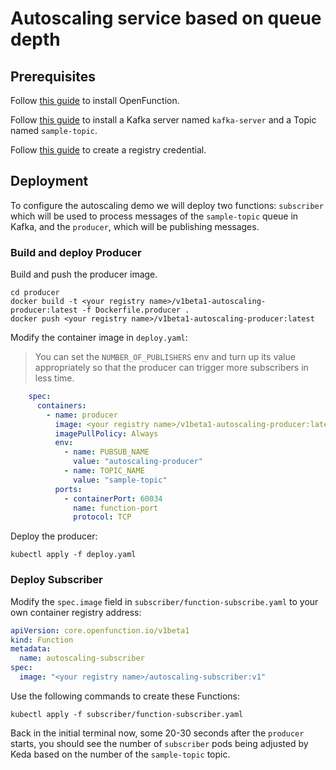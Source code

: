 # Autoscaling service based on queue depth

## Prerequisites

Follow [this guide](../../../Prerequisites.md#openfunction) to install OpenFunction.

Follow [this guide](../../../Prerequisites.md#kafka) to install a Kafka server named `kafka-server` and a Topic named `sample-topic`.

Follow [this guide](../../../Prerequisites.md#registry-credential) to create a registry credential.

## Deployment

To configure the autoscaling demo we will deploy two functions: `subscriber` which will be used to process messages of the `sample-topic` queue in Kafka, and the `producer`, which will be publishing messages.

### Build and deploy Producer

Build and push the producer image.

```shell
cd producer
docker build -t <your registry name>/v1beta1-autoscaling-producer:latest -f Dockerfile.producer .
docker push <your registry name>/v1beta1-autoscaling-producer:latest
```

Modify the container image in `deploy.yaml`:

> You can set the `NUMBER_OF_PUBLISHERS` env and turn up its value appropriately so that the producer can trigger more subscribers in less time.

```yaml
    spec:
      containers:
        - name: producer
          image: <your registry name>/v1beta1-autoscaling-producer:latest
          imagePullPolicy: Always
          env:
            - name: PUBSUB_NAME
              value: "autoscaling-producer"
            - name: TOPIC_NAME
              value: "sample-topic"
          ports:
            - containerPort: 60034
              name: function-port
              protocol: TCP
```

Deploy the producer:

```shell
kubectl apply -f deploy.yaml
```

### Deploy Subscriber

Modify the ``spec.image`` field in `subscriber/function-subscribe.yaml` to your own container registry address:

```yaml
apiVersion: core.openfunction.io/v1beta1
kind: Function
metadata:
  name: autoscaling-subscriber
spec:
  image: "<your registry name>/autoscaling-subscriber:v1"
```

Use the following commands to create these Functions:

```shell
kubectl apply -f subscriber/function-subscriber.yaml
```

Back in the initial terminal now, some 20-30 seconds after the `producer` starts, you should see the number of `subscriber` pods being adjusted by Keda based on the number of the `sample-topic` topic.

